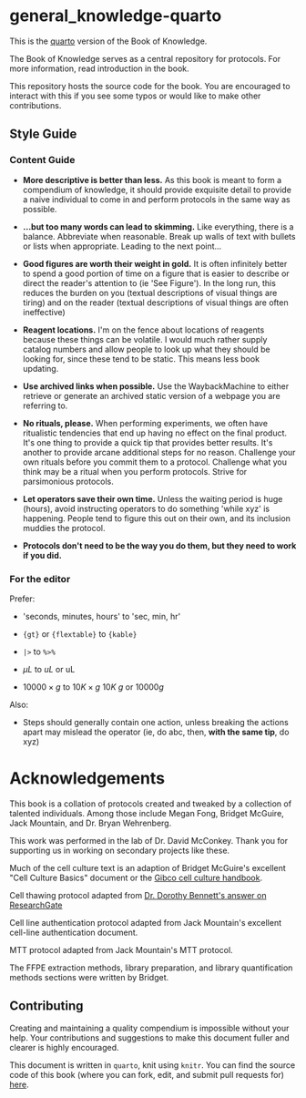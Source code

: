 # general_knowledge-quarto

This is the [quarto](https://quarto.org/) version of the Book of Knowledge.

The Book of Knowledge serves as a central repository for protocols. For more information, read introduction in the book.

This repository hosts the source code for the book. You are encouraged to interact with this if you see some typos or would like to make other contributions. 

## Style Guide 

### Content Guide

* **More descriptive is better than less.** As this book is meant to form a compendium of knowledge, it should provide exquisite detail to provide a naive individual to come in and perform protocols in the same way as possible.

* **...but too many words can lead to skimming.** Like everything, there is a balance. Abbreviate when reasonable. Break up walls of text with bullets or lists when appropriate. Leading to the next point...

* **Good figures are worth their weight in gold.** It is often infinitely better to spend a good portion of time on a figure that is easier to describe or direct the reader's attention to (ie 'See Figure'). In the long run, this reduces the burden on you (textual descriptions of visual things are tiring) and on the reader (textual descriptions of visual things are often ineffective)

* **Reagent locations.** I'm on the fence about locations of reagents because these things can be volatile. I would much rather supply catalog numbers and allow people to look up what they should be looking for, since these tend to be static. This means less book updating.

* **Use archived links when possible.** Use the WaybackMachine to either retrieve or generate an archived static version of a webpage you are referring to.

* **No rituals, please.** When performing experiments, we often have ritualistic tendencies that end up having no effect on the final product. It's one thing to provide a quick tip that provides better results. It's another to provide arcane additional steps for no reason. Challenge your own rituals before you commit them to a protocol. Challenge what you think may be a ritual when you perform protocols. Strive for parsimonious protocols.

* **Let operators save their own time.** Unless the waiting period is huge (hours), avoid instructing operators to do something 'while xyz' is happening. People tend to figure this out on their own, and its inclusion muddies the protocol.

* **Protocols don't need to be the way you do them, but they need to work if you did.**

### For the editor

Prefer:

* 'seconds, minutes, hours' to 'sec, min, hr'

* `{gt}` or `{flextable}` to `{kable}`

* `|>` to `%>%`

* <span>$\mu L$ to $uL$</span> or uL

* <span>$10000 \times g$ to $10K\times g$ $10K\ g$ or $10000g$</span>

Also:

* Steps should generally contain one action, unless breaking the actions apart may mislead the operator (ie, do abc, then, __with the same tip__, do xyz)

# Acknowledgements 

This book is a collation of protocols created and tweaked by a collection of talented individuals. Among those include Megan Fong, Bridget McGuire, Jack Mountain, and Dr. Bryan Wehrenberg. 

This work was performed in the lab of Dr. David McConkey. Thank you for supporting us in working on secondary projects like these.

Much of the cell culture text is an adaption of Bridget McGuire's excellent "Cell Culture Basics" document or the [Gibco cell culture handbook](https://assets.thermofisher.com/TFS-Assets/BID/Handbooks/gibco-cell-culture-basics-handbook.pdf).

Cell thawing protocol adapted from [Dr. Dorothy Bennett's answer on ResearchGate](https://web.archive.org/web/20210403162756/https://www.researchgate.net/post/Whats-the-best-protocol-for-thawing-the-frozen-cells)

Cell line authentication protocol adapted from Jack Mountain's excellent cell-line authentication document.

MTT protocol adapted from Jack Mountain's MTT protocol.

The FFPE extraction methods, library preparation, and library quantification methods sections were written by Bridget.

## Contributing

Creating and maintaining a quality compendium is impossible without your help. Your contributions and suggestions to make this document fuller and clearer is highly encouraged. 

This document is written in `quarto`, knit using `knitr`. You can find the source code of this book (where you can fork, edit, and submit pull requests for) [here](https://github.com/McConkeyLab/general_knowledge-quarto).
